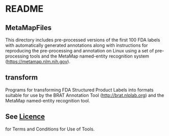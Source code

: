 # README

## MetaMapFiles

This directory includes pre-processed versions of the first 100 FDA
labels with automatically generated annotations along with
instructions for reproducing the pre-processing and annotation on
Linux using a set of pre-processing tools and the MetaMap named-entity
recognition system (https://metamap.nlm.nih.gov).

## transform

Programs for transforming FDA Structured Product Labels into formats
suitable for use by the BRAT Annotation Tool (http://brat.nlplab.org) and the
MetaMap named-entity recognition tool.

## See [Licence](https://github.com/lhncbc/fda-ars/blob/master/LICENSE.md)
for Terms and Conditions for Use of Tools.
